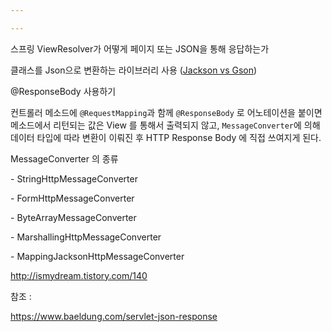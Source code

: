 ```yaml
---

---
```




스프링  ViewResolver가 어떻게 페이지 또는 JSON을 통해 응답하는가

클래스를 Json으로 변환하는 라이브러리 사용 ([Jackson vs Gson](https://www.baeldung.com/jackson-vs-gson))



@ResponseBody 사용하기

컨트롤러 메소드에 `@RequestMapping`과 함께 `@ResponseBody` 로 어노테이션을 붙이면 메소드에서 리턴되는 값은 View 를 통해서 출력되지 않고, `MessageConverter`에 의해 데이터 타입에 따라 변환이 이뤄진 후 HTTP Response Body 에 직접 쓰여지게 된다. 

MessageConverter 의 종류

\- StringHttpMessageConverter

\- FormHttpMessageConverter

\- ByteArrayMessageConverter

\- MarshallingHttpMessageConverter

\- MappingJacksonHttpMessageConverter

http://ismydream.tistory.com/140



참조 : 

https://www.baeldung.com/servlet-json-response